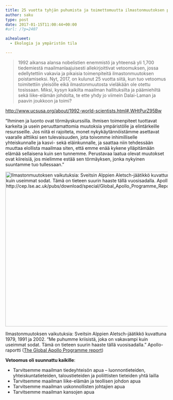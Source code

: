 ```yaml
---
title: 25 vuotta tyhjän puhumista ja toimettomuutta ilmastonmuutoksen parissa
author: saku
type: post
date: 2017-01-15T11:00:44+00:00
#url: /?p=2407

aihealueet:
  - Ekologia ja ympäristön tila

---
```

> 1992 aikansa alansa nobelistien enemmistö ja yhteensä yli 1,700 tiedemiestä maailmanlaajuisesti allekirjoittivat vetoomuksen, jossa edellytettiin vakavia ja pikaisia toimenpiteitä ilmastonmuutoksen poistamiseksi. Nyt, 2017, on kulunut 25 vuotta siitä, kun tuo vetoomus toimitettiin yleisölle eikä ilmastonmuutosta vieläkään ole otettu tosissaan. Miksi, kysyn kaikilta maailman hallituksilta ja päämiehiltä sekä liike-elämän johdolta, te ette yhdy jo viimein Dalai-Laman ja paavin joukkoon ja toimi?

<a href="http://www.ucsusa.org/about/1992-world-scientists.html#.WHtPurZ95Bw" target="_blank">http://www.ucsusa.org/about/1992-world-scientists.html#.WHtPurZ95Bw</a>
  
&#8220;Ihminen ja luonto ovat törmäyskurssilla. Ihmisen toimenpiteet tuottavat karkeita ja usein peruuttamattomia muutoksia ympäristölle ja elintärkeille resursseille. Jos niitä ei rajoiteta, monet nykykäytännöistämme asettavat vaaralle alttiiksi sen tulevaisuuden, jota toivomme inhimilliselle yhteiskunnalle ja kasvi- sekä eläinkunnalle, ja saattaa niin tehdessään muuttaa elollista maailmaa siten, että emme enää kykene ylläpitämään elämää sellaisena kuin sen tunnemme. Perustavaa laatua olevat muutokset ovat kiireisiä, jos mielimme estää sen törmäyksen, jonka nykyinen suuntamme tuo tullessaan.&#8221;
  
<img class="aligncenter size-large wp-image-2415" src="https://lh3.googleusercontent.com/qA5dQIih7gVt8LWAb9TFmJxIvNUW9-8tgfxM7BoZ3O9Zh2n8tKE8z8mjGYvWP6X4w3UYBe7DHb0nm6y1AMsBVWtvGkoqSmusxZIa6kvc4syM-TXjRDiVDmjDJZT2lKvSAt8VJzUV8DHLttK0n_DtvQfdXZF9fK2p4AEWb8_Z5YgXwDoWtm0TTmRyVltONlTx15JueSvWkU0WBUQAgBfhnT2xLMOkm154te8U-ARde37uiFJu_bm7vGFkZPbVSMXOJg2YjV5JZ0aWOWb2spPDQVZK4rYbSyjBKrbQkixXU6YHUIixkqSeSeSEd232BeG_UyMXzVD_YAGiQZLfSeDpWYHCES9e4D5rJu0OcC8nPxpmtFwce-Qi76BEt8MHB42hzG_nIbgARn5pWsLQfDkZQEwjXthHNeQwvcu2eXzhmiFbp2-Rx7GUMi9jWlUMQO5Qm5ZTR_AbY0MVo6E-O354eH5kKa2EUga9wYtWTf9gji-KgafnRjEQZaFGd2bHlkMojbO0mDS_Pz7DFyf_r-iKa_z05sJoZVs2PZymG5rUR1lsbt3J7uKcZUAVRecKw9uEWtrEoVYN757vICroSkd5BdwHBHMdotQArofzMRs=w1024-h519-no" alt="Ilmastonmuutoksen vaikutuksia: Sveitsin Alppien Aletsch-jäätikkö kuvattuna 1979, 1991 ja 2002. Me puhumme kriisistä, joka on vakavampi kuin useimmat sodat. Tämä on tieteen suurin haaste tällä vuosisadalla. Apollo-raportti (The Global Apollo Programme report - http://cep.lse.ac.uk/pubs/download/special/Global_Apollo_Programme_Report.pdf)" width="950" height="481" />
  
Ilmastonmuutoksen vaikutuksia: Sveitsin Alppien Aletsch-jäätikkö kuvattuna 1979, 1991 ja 2002. &#8220;Me puhumme kriisistä, joka on vakavampi kuin useimmat sodat. Tämä on tieteen suurin haaste tällä vuosisadalla.&#8221; Apollo-raportti (<a href="http://cep.lse.ac.uk/pubs/download/special/Global_Apollo_Programme_Report.pdf" target="_blank">The Global Apollo Programme report</a>)

**Vetoomus oli suunnattu kaikille**:

  * Tarvitsemme maailman tiedeyhteisön apua – luonnontieteiden, yhteiskuntatieteiden, taloustieteiden ja poliittisten tieteiden yhtä lailla
  * Tarvitsemme maailman liike-elämän ja teollisen johdon apua
  * Tarvitsemme maailman uskonnollisten johtajien apua
  * Tarvitsemme maailman kansojen apua

&nbsp;

